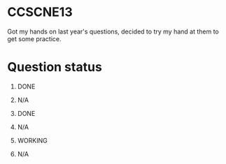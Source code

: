 CCSCNE13
========

Got my hands on last year's questions, decided to try my hand at them to get some practice.

Question status
========
1. DONE

2. N/A

3. DONE

4. N/A

5. WORKING

6. N/A
